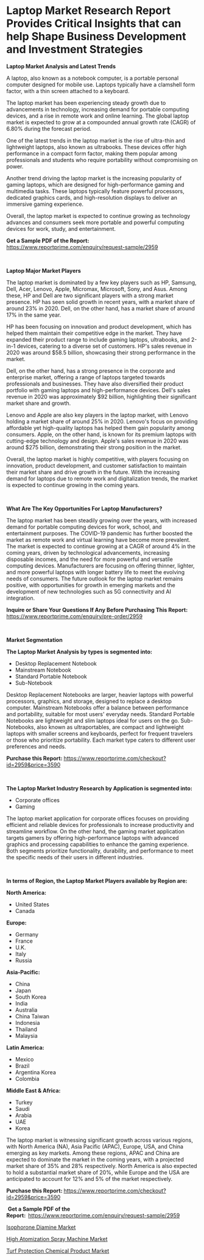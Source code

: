 <p><h1>Laptop Market Research Report Provides Critical Insights that can help Shape Business Development and Investment Strategies</h1></p><p><strong>Laptop Market Analysis and Latest Trends</strong></p>
<p><p>A laptop, also known as a notebook computer, is a portable personal computer designed for mobile use. Laptops typically have a clamshell form factor, with a thin screen attached to a keyboard.</p><p>The laptop market has been experiencing steady growth due to advancements in technology, increasing demand for portable computing devices, and a rise in remote work and online learning. The global laptop market is expected to grow at a compounded annual growth rate (CAGR) of 6.80% during the forecast period.</p><p>One of the latest trends in the laptop market is the rise of ultra-thin and lightweight laptops, also known as ultrabooks. These devices offer high performance in a compact form factor, making them popular among professionals and students who require portability without compromising on power.</p><p>Another trend driving the laptop market is the increasing popularity of gaming laptops, which are designed for high-performance gaming and multimedia tasks. These laptops typically feature powerful processors, dedicated graphics cards, and high-resolution displays to deliver an immersive gaming experience.</p><p>Overall, the laptop market is expected to continue growing as technology advances and consumers seek more portable and powerful computing devices for work, study, and entertainment.</p></p>
<p><strong>Get a Sample PDF of the Report:&nbsp;</strong> <a href="https://www.reportprime.com/enquiry/request-sample/2959">https://www.reportprime.com/enquiry/request-sample/2959</a></p>
<p>&nbsp;</p>
<p><strong>Laptop Major Market Players</strong></p>
<p><p>The laptop market is dominated by a few key players such as HP, Samsung, Dell, Acer, Lenovo, Apple, Micromax, Microsoft, Sony, and Asus. Among these, HP and Dell are two significant players with a strong market presence. HP has seen solid growth in recent years, with a market share of around 23% in 2020. Dell, on the other hand, has a market share of around 17% in the same year.</p><p>HP has been focusing on innovation and product development, which has helped them maintain their competitive edge in the market. They have expanded their product range to include gaming laptops, ultrabooks, and 2-in-1 devices, catering to a diverse set of customers. HP's sales revenue in 2020 was around $58.5 billion, showcasing their strong performance in the market.</p><p>Dell, on the other hand, has a strong presence in the corporate and enterprise market, offering a range of laptops targeted towards professionals and businesses. They have also diversified their product portfolio with gaming laptops and high-performance devices. Dell's sales revenue in 2020 was approximately $92 billion, highlighting their significant market share and growth.</p><p>Lenovo and Apple are also key players in the laptop market, with Lenovo holding a market share of around 25% in 2020. Lenovo's focus on providing affordable yet high-quality laptops has helped them gain popularity among consumers. Apple, on the other hand, is known for its premium laptops with cutting-edge technology and design. Apple's sales revenue in 2020 was around $275 billion, demonstrating their strong position in the market.</p><p>Overall, the laptop market is highly competitive, with players focusing on innovation, product development, and customer satisfaction to maintain their market share and drive growth in the future. With the increasing demand for laptops due to remote work and digitalization trends, the market is expected to continue growing in the coming years.</p></p>
<p>&nbsp;</p>
<p><strong>What Are The Key Opportunities For Laptop Manufacturers?</strong></p>
<p><p>The laptop market has been steadily growing over the years, with increased demand for portable computing devices for work, school, and entertainment purposes. The COVID-19 pandemic has further boosted the market as remote work and virtual learning have become more prevalent. The market is expected to continue growing at a CAGR of around 4% in the coming years, driven by technological advancements, increasing disposable incomes, and the need for more powerful and versatile computing devices. Manufacturers are focusing on offering thinner, lighter, and more powerful laptops with longer battery life to meet the evolving needs of consumers. The future outlook for the laptop market remains positive, with opportunities for growth in emerging markets and the development of new technologies such as 5G connectivity and AI integration.</p></p>
<p><strong>Inquire or Share Your Questions If Any Before Purchasing This Report:</strong> <a href="https://www.reportprime.com/enquiry/pre-order/2959">https://www.reportprime.com/enquiry/pre-order/2959</a></p>
<p>&nbsp;</p>
<p><strong>Market Segmentation</strong></p>
<p><strong>The Laptop Market Analysis by types is segmented into:</strong></p>
<p><ul><li>Desktop Replacement Notebook</li><li>Mainstream Notebook</li><li>Standard Portable Notebook</li><li>Sub-Notebook</li></ul></p>
<p><p>Desktop Replacement Notebooks are larger, heavier laptops with powerful processors, graphics, and storage, designed to replace a desktop computer. Mainstream Notebooks offer a balance between performance and portability, suitable for most users' everyday needs. Standard Portable Notebooks are lightweight and slim laptops ideal for users on the go. Sub-Notebooks, also known as ultraportables, are compact and lightweight laptops with smaller screens and keyboards, perfect for frequent travelers or those who prioritize portability. Each market type caters to different user preferences and needs.</p></p>
<p><strong>Purchase this Report:&nbsp;</strong><a href="https://www.reportprime.com/checkout?id=2959&price=3590">https://www.reportprime.com/checkout?id=2959&price=3590</a></p>
<p>&nbsp;</p>
<p><strong>The Laptop Market Industry Research by Application is segmented into:</strong></p>
<p><ul><li>Corporate offices</li><li>Gaming</li></ul></p>
<p><p>The laptop market application for corporate offices focuses on providing efficient and reliable devices for professionals to increase productivity and streamline workflow. On the other hand, the gaming market application targets gamers by offering high-performance laptops with advanced graphics and processing capabilities to enhance the gaming experience. Both segments prioritize functionality, durability, and performance to meet the specific needs of their users in different industries.</p></p>
<p>&nbsp;</p>
<p><strong>In terms of Region, the Laptop Market Players available by Region are:</strong></p>
<p>
    <p> <strong> North America: </strong>
        <ul>
            <li>United States</li>
            <li>Canada</li>
        </ul>
        </p> 
    <p> <strong> Europe: </strong>
        <ul>
            <li>Germany</li>
            <li>France</li>
            <li>U.K.</li>
            <li>Italy</li>
            <li>Russia</li>
        </ul>
        </p> 
    <p> <strong> Asia-Pacific: </strong>
        <ul>
            <li>China</li>
            <li>Japan</li>
            <li>South Korea</li>
            <li>India</li>
            <li>Australia</li>
            <li>China Taiwan</li>
            <li>Indonesia</li>
            <li>Thailand</li>
            <li>Malaysia</li>
        </ul>
        </p> 
    <p> <strong> Latin America: </strong>
        <ul>
            <li>Mexico</li>
            <li>Brazil</li>
            <li>Argentina Korea</li>
            <li>Colombia</li>
        </ul>
        </p> 
    <p> <strong> Middle East & Africa: </strong>
        <ul>
            <li>Turkey</li>
            <li>Saudi</li>
            <li>Arabia</li>
            <li>UAE</li>
            <li>Korea</li>
        </ul>
    </p>
    </p>
<p><p>The laptop market is witnessing significant growth across various regions, with North America (NA), Asia Pacific (APAC), Europe, USA, and China emerging as key markets. Among these regions, APAC and China are expected to dominate the market in the coming years, with a projected market share of 35% and 28% respectively. North America is also expected to hold a substantial market share of 20%, while Europe and the USA are anticipated to account for 12% and 5% of the market respectively.</p></p>
<p><strong>Purchase this Report: </strong><a href="https://www.reportprime.com/checkout?id=2959&price=3590">https://www.reportprime.com/checkout?id=2959&price=3590</a></p>
<p>&nbsp;<strong>Get a Sample PDF of the Report:&nbsp;&nbsp;</strong><a href="https://www.reportprime.com/enquiry/request-sample/2959">https://www.reportprime.com/enquiry/request-sample/2959</a></p>
<p><strong></strong></p>
<p><p><a href="https://gratis-rainforest-2ca.notion.site/Isophorone-Diamine-Market-Offer-Valuable-Insights-into-Market-Size-Market-Share-Market-Trends-and-f716945f7360435a88aaa3dbd767031e">Isophorone Diamine Market</a></p><p><a href="https://issuu.com/reportprime-2/docs/high-atomization-spray-machine-market-size-2030.pp">High Atomization Spray Machine Market</a></p><p><a href="https://issuu.com/reportprime-2/docs/turf-protection-chemical-product-market-size-2030.">Turf Protection Chemical Product Market</a></p></p>